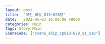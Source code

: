 ```yaml
---
layout: post
title:  "메인_회상_013~028장"
date:   2022-05-03 16:00:00 +0000
categories: Main
Tags: Story Main
SceneCode: ["scene_skip_cp013-028_q1_s10"]
---
```

